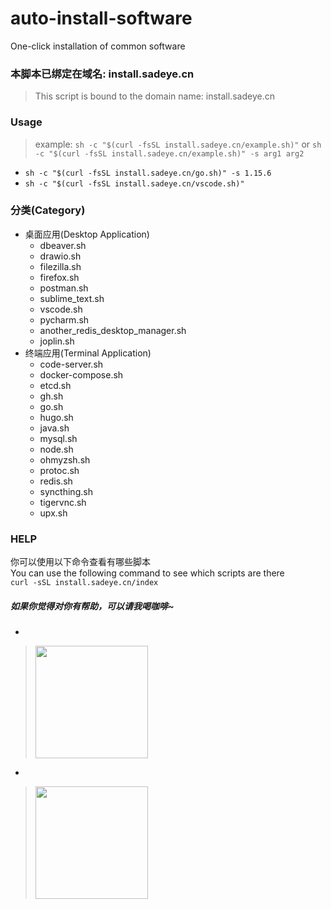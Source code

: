 # auto-install-software
One-click installation of common software



### 本脚本已绑定在域名: install.sadeye.cn
> This script is bound to the domain name: install.sadeye.cn

### Usage
> example: `sh -c "$(curl -fsSL install.sadeye.cn/example.sh)"` or `sh -c "$(curl -fsSL install.sadeye.cn/example.sh)" -s arg1 arg2`
- `sh -c "$(curl -fsSL install.sadeye.cn/go.sh)" -s 1.15.6`
- `sh -c "$(curl -fsSL install.sadeye.cn/vscode.sh)"`

### 分类(Category)
+ 桌面应用(Desktop Application)
    - dbeaver.sh
    - drawio.sh
    - filezilla.sh
    - firefox.sh
    - postman.sh
    - sublime_text.sh
    - vscode.sh
    - pycharm.sh
    - another_redis_desktop_manager.sh
    - joplin.sh
+ 终端应用(Terminal Application)
    - code-server.sh
    - docker-compose.sh
    - etcd.sh
    - gh.sh
    - go.sh
    - hugo.sh
    - java.sh
    - mysql.sh
    - node.sh
    - ohmyzsh.sh
    - protoc.sh
    - redis.sh
    - syncthing.sh
    - tigervnc.sh
    - upx.sh

### HELP
你可以使用以下命令查看有哪些脚本  
You can use the following command to see which scripts are there  
`curl -sSL install.sadeye.cn/index`

##### 如果你觉得对你有帮助，可以请我喝咖啡~
-
> <img src="https://github.com/zqhhh/_pkg/releases/download/pay/alipay.jpg" width="180"/>
-
> <img src="https://github.com/zqhhh/_pkg/releases/download/pay/wechat.png" width="180"/>